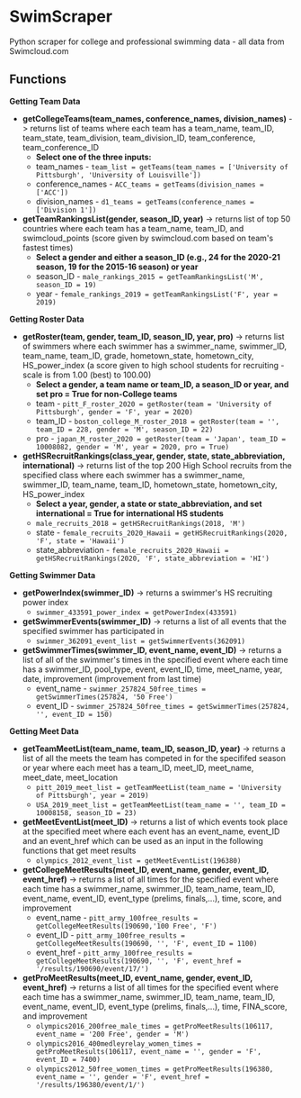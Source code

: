# SwimScraper

Python scraper for college and professional swimming data -  all data from Swimcloud.com

## Functions

**Getting Team Data**

* **getCollegeTeams(team_names, conference_names, division_names)** -> returns list of teams where each team has a team_name, team_ID, team_state, team_division, team_division_ID, team_conference, team_conference_ID
  * **Select one of the three inputs:**
  * team_names - ```team_list = getTeams(team_names = ['University of Pittsburgh', 'University of Louisville'])```
  * conference_names - ```ACC_teams = getTeams(division_names = ['ACC'])```
  * division_names - ```d1_teams = getTeams(conference_names = ['Division 1'])```
* **getTeamRankingsList(gender, season_ID, year)** -> returns list of top 50 countries where each team has a team_name, team_ID, and swimcloud_points (score given by swimcloud.com based on team's fastest times)
  * **Select a gender and either a season_ID (e.g., 24 for the 2020-21 season, 19 for the 2015-16 season) or year**
  * season_ID - ```male_rankings_2015 = getTeamRankingsList('M', season_ID = 19)```
  * year - ```female_rankings_2019 = getTeamRankingsList('F', year = 2019)```

**Getting Roster Data**

* **getRoster(team, gender, team_ID, season_ID, year, pro)** -> returns list of swimmers where each swimmer has a swimmer_name, swimmer_ID, team_name, team_ID, grade, hometown_state, hometown_city, HS_power_index (a score given to high school students for recruiting - scale is from 1.00 (best) to 100.00)
  * **Select a gender, a team name or team_ID, a season_ID or year, and set pro = True for non-College teams**
  * team - ```pitt_F_roster_2020 = getRoster(team = 'University of Pittsburgh', gender = 'F', year = 2020)```
  * team_ID - ```boston_college_M_roster_2018 = getRoster(team = '', team_ID = 228, gender = 'M', season_ID = 22)```
  * pro - ```japan_M_roster_2020 = getRoster(team = 'Japan', team_ID = 10008082, gender = 'M', year = 2020, pro = True)```
* **getHSRecruitRankings(class_year, gender, state, state_abbreviation, international)** -> returns list of the top 200 High School recruits from the specified class where each swimmer has a swimmer_name, swimmer_ID, team_name, team_ID, hometown_state, hometown_city, HS_power_index
  * **Select a year, gender, a state or state_abbreviation, and set international = True for international HS students**
  * ```male_recruits_2018 = getHSRecruitRankings(2018, 'M')```
  * state - ```female_recruits_2020_Hawaii = getHSRecruitRankings(2020, 'F', state = 'Hawaii')```
  * state_abbreviation - ```female_recruits_2020_Hawaii = getHSRecruitRankings(2020, 'F', state_abbreviation = 'HI')```

**Getting Swimmer Data**

* **getPowerIndex(swimmer_ID)** -> returns a swimmer's HS recruiting power index
  * ```swimmer_433591_power_index = getPowerIndex(433591)```
* **getSwimmerEvents(swimmer_ID)** -> returns a list of all events that the specified swimmer has participated in
  * ```swimmer_362091_event_list = getSwimmerEvents(362091)``` 
* **getSwimmerTimes(swimmer_ID,  event_name, event_ID)** -> returns a list of all of the swimmer's times in the specified event where each time has a swimmer_ID, pool_type, event, event_ID, time, meet_name, year, date, improvement (improvement from last time)
  * event_name - ```swimmer_257824_50free_times = getSwimmerTimes(257824, '50 Free')```
  * event_ID - ```swimmer_257824_50free_times = getSwimmerTimes(257824, '', event_ID = 150)```

**Getting Meet Data**

* **getTeamMeetList(team_name, team_ID, season_ID, year)** -> returns a list of all the meets the team has competed in for the specififed season or year where each meet has a team_ID, meet_ID, meet_name, meet_date, meet_location
  * ```pitt_2019_meet_list = getTeamMeetList(team_name = 'University of Pittsburgh', year = 2019)```
  * ```USA_2019_meet_list = getTeamMeetList(team_name = '', team_ID = 10008158, season_ID = 23)```
* **getMeetEventList(meet_ID)** -> returns a list of which events took place at the specified meet where each event has an event_name, event_ID and an event_href which can be used as an input in the following functions that get meet results
  * ```olympics_2012_event_list = getMeetEventList(196380)``` 
* **getCollegeMeetResults(meet_ID, event_name, gender, event_ID, event_href)** -> returns a list of all times for the specified event where each time has a swimmer_name, swimmer_ID, team_name, team_ID, event_name, event_ID, event_type (prelims, finals,...), time, score, and improvement
  * event_name - ```pitt_army_100free_results = getCollegeMeetResults(190690,'100 Free', 'F')```
  * event_ID - ```pitt_army_100free_results = getCollegeMeetResults(190690, '', 'F', event_ID = 1100)```
  * event_href - ```pitt_army_100free_results = getCollegeMeetResults(190690, '', 'F', event_href = '/results/190690/event/17/')```
* **getProMeetResults(meet_ID, event_name, gender, event_ID, event_href)** -> returns a list of all times for the specified event where each time has a swimmer_name, swimmer_ID, team_name, team_ID, event_name, event_ID, event_type (prelims, finals,...), time, FINA_score, and improvement
  * ```olympics2016_200free_male_times = getProMeetResults(106117, event_name = '200 Free', gender = 'M')```
  * ```olympics2016_400medleyrelay_women_times = getProMeetResults(106117, event_name = '', gender = 'F', event_ID = 7400)```
  * ```olympics2012_50free_women_times = getProMeetResults(196380, event_name = '', gender = 'F', event_href = '/results/196380/event/1/')```

